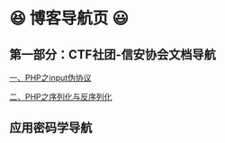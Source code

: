 # :satisfied: 博客导航页 :smiley:

## **第一部分：CTF社团-信安协会文档导航**

[一、PHP之input伪协议](https://github.com/Xiaoyiyi23/Blog/issues/1)  

[二、PHP之序列化与反序列化](https://github.com/Xiaoyiyi23/Blog/issues/2)  
## **应用密码学导航**

